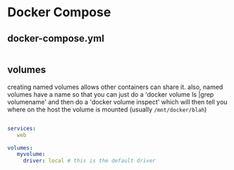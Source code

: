 
# Docker Compose


## docker-compose.yml
```

```

## volumes

creating named volumes allows other containers can share it. also, named volumes have a name so that you can just do a 'docker volume ls |grep volumename' and then do a 'docker volume inspect' which will then tell you where on the host the volume is mounted (usually `/mnt/docker/blah`) 

```yaml

services:
   web

volumes:
   myvolume:
     driver: local # this is the default driver
```